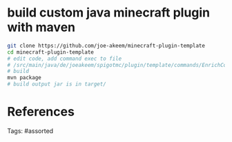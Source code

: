 # build custom java minecraft plugin with maven
```bash
git clone https://github.com/joe-akeem/minecraft-plugin-template
cd minecraft-plugin-template
# edit code, add command exec to file
# /src/main/java/de/joeakeem/spigotmc/plugin/template/commands/EnrichCommand.java
# build
mvn package
# build output jar is in target/
```

# References

Tags:
    #assorted

